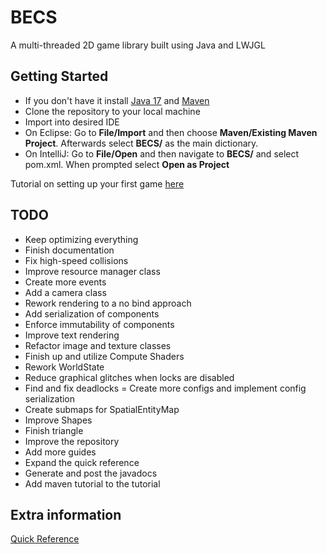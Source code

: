 # BECS
A multi-threaded 2D game library built using Java and LWJGL
## Getting Started
- If you don't have it install [Java 17](https://www.oracle.com/java/technologies/javase/jdk17-archive-downloads.html) and [Maven](https://maven.apache.org/download.cgi)
- Clone the repository to your local machine
- Import into desired IDE
- On Eclipse: Go to **File/Import** and then choose **Maven/Existing Maven Project**. Afterwards select **BECS/** as the main dictionary.
- On IntelliJ: Go to **File/Open** and then navigate to **BECS/** and select pom.xml. When prompted select **Open as Project**

Tutorial on setting up your first game [here](Information/BUILD-GAME.MD)

## TODO
- Keep optimizing everything
- Finish documentation
- Fix high-speed collisions
- Improve resource manager class
- Create more events
- Add a camera class
- Rework rendering to a no bind approach
- Add serialization of components
- Enforce immutability of components
- Improve text rendering
- Refactor image and texture classes
- Finish up and utilize Compute Shaders
- Rework WorldState
- Reduce graphical glitches when locks are disabled
- Find and fix deadlocks
= Create more configs and implement config serialization
- Create submaps for SpatialEntityMap
- Improve Shapes
- Finish triangle
- Improve the repository
- Add more guides
- Expand the quick reference
- Generate and post the javadocs
- Add maven tutorial to the tutorial

## Extra information
[Quick Reference](Information/QUICKGUIDE.MD)

